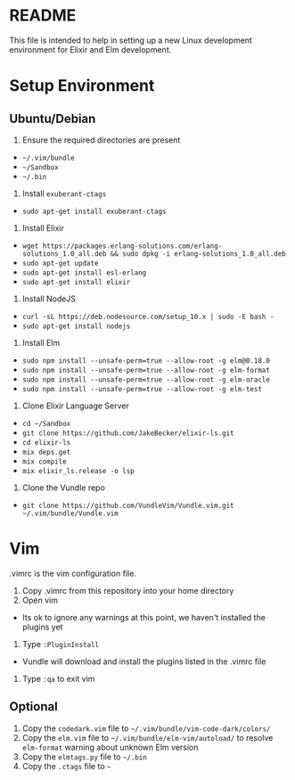 # README

This file is intended to help in setting up a new Linux development environment for Elixir and Elm development.

# Setup Environment

## Ubuntu/Debian

1. Ensure the required directories are present
  * `~/.vim/bundle`
  * `~/Sandbox`
  * `~/.bin`
1. Install `exuberant-ctags`
  * `sudo apt-get install exuberant-ctags`
1. Install Elixir
  * `wget https://packages.erlang-solutions.com/erlang-solutions_1.0_all.deb && sudo dpkg -i erlang-solutions_1.0_all.deb`
  * `sudo apt-get update`
  * `sudo apt-get install esl-erlang`
  * `sudo apt-get install elixir`
1. Install NodeJS
  * `curl -sL https://deb.nodesource.com/setup_10.x | sudo -E bash -`
  * `sudo apt-get install nodejs`
1. Install Elm
  * `sudo npm install --unsafe-perm=true --allow-root -g elm@0.18.0`
  * `sudo npm install --unsafe-perm=true --allow-root -g elm-format`
  * `sudo npm install --unsafe-perm=true --allow-root -g elm-oracle`
  * `sudo npm install --unsafe-perm=true --allow-root -g elm-test`
1. Clone Elixir Language Server
  * `cd ~/Sandbox`
  * `git clone https://github.com/JakeBecker/elixir-ls.git`
  * `cd elixir-ls`
  * `mix deps.get`
  * `mix compile`
  * `mix elixir_ls.release -o lsp`
1. Clone the Vundle repo
  * `git clone https://github.com/VundleVim/Vundle.vim.git ~/.vim/bundle/Vundle.vim`

# Vim

.vimrc is the vim configuration file.

1. Copy .vimrc from this repository into your home directory
1. Open vim
  * Its ok to ignore any warnings at this point, we haven't installed the plugins yet
1. Type `:PluginInstall`
  * Vundle will download and install the plugins listed in the .vimrc file
1. Type `:qa` to exit vim

## Optional

1. Copy the `codedark.vim` file to `~/.vim/bundle/vim-code-dark/colors/`
1. Copy the `elm.vim` file to `~/.vim/bundle/elm-vim/autoload/` to resolve `elm-format` warning about unknown Elm version
1. Copy the `elmtags.py` file to `~/.bin`
1. Copy the `.ctags` file to `~`
